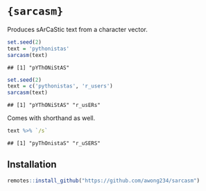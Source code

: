 
# `{sarcasm}`

Produces sArCaStic text from a character vector.

``` r
set.seed(2)
text = 'pythonistas'
sarcasm(text)
```

    ## [1] "pYThONiStAS"

``` r
set.seed(2)
text = c('pythonistas', 'r_users')
sarcasm(text)
```

    ## [1] "pYThONiStAS" "r_usERs"

Comes with shorthand as well.

``` r
text %>% `/s`
```

    ## [1] "pyThOnistaS" "r_uSERS"

## Installation

``` r
remotes::install_github("https://github.com/awong234/sarcasm")
```
